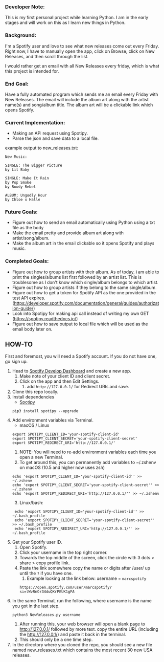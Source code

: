 ### Developer Note:

This is my first personal project while learning Python. I am in the early 
stages and will work on this as I learn new things in Python. 

### Background:

I'm a Spotify user and love to see what new releases come out every Friday.
Right now, I have to manually open the app, click on Browse, click on New
Releases, and then scroll through the list. 

I would rather get an email with all New Releases every friday, which is what
this project is intended for. 

### End Goal: 
Have a fully automated program which sends me an email every Friday with 
New Releases.  The email will include the album art along with the artist 
name(s) and song/album title.  The album art will be a clickable link 
which opens Spotify. 


### Current Implementation:
- Making an API request using Spotipy.
- Parse the json and save data to a local file.

example output to new_releases.txt: 
```
New Music:

SINGLE: The Bigger Picture
by Lil Baby

SINGLE: Make It Rain
by Pop Smoke
by Rowdy Rebel

ALBUM: Ungodly Hour
by Chloe x Halle
```

### Future Goals:
- Figure out how to send an email automatically using Python using a txt file
as the body
- Make the email pretty and provide album art along with artist/song/album.
- Make the album art in the email clickable so it opens Spotify and plays music. 


### Completed Goals:
- Figure out how to group artists with their album.  As of today, i am able to 
print the singles/albums list first followed by an artist list. This is troublesome
as I don't know which single/album belongs to which artist.
- Figure out how to group artists if they belong to the same single/album.
- Figure out how to get a token for Spotify API as the one provided in
the test API expires. (https://developer.spotify.com/documentation/general/guides/authorization-guide/)
- Look into Spotipy for making api call instead of writing my own 
GET (https://spotipy.readthedocs.io/) 
- Figure out how to save output to local file which will be used as the email
body later on.

## HOW-TO
First and foremost, you will need a Spotify account. If you do not have one, go sign up.
1. Head to [Spotify Develop Dashboard](https://developer.spotify.com/dashboard/applications)
and create a new app. 
    1. Make note of your client ID and client secret.
    2. Click on the app and then Edit Settings. 
        1. add `http://127.0.0.1/` for Redirect URIs and save.
2. Clone this repo locally.
3. Install dependencies
    - [Spotipy](https://spotipy.readthedocs.io/en/2.7.0/#installation)
    ```
    pip3 install spotipy --upgrade
   ```
4. Add environment variables via Terminal.
    - macOS / Linux
    ```
    export SPOTIPY_CLIENT_ID='your-spotify-client-id'
    export SPOTIPY_CLIENT_SECRET='your-spotify-client-secret'
    export SPOTIPY_REDIRECT_URI='http://127.0.0.1/'
    ```
   1. NOTE: You will need to re-add environment variables each time you open a 
   new Terminal. 
   2. To get around this, you can permanently add variables to ~/.zshenv 
   on macOS (10.5 and higher now uses zsh)
    ```
    echo 'export SPOTIPY_CLIENT_ID='your-spotify-client-id'' >> ~/.zshenv
    echo 'export SPOTIPY_CLIENT_SECRET='your-spotify-client-secret'' >> ~/.zshenv
    echo 'export SPOTIPY_REDIRECT_URI='http://127.0.0.1/'' >> ~/.zshenv
    ```
   3. Linux/bash: 
   ```
    echo 'export SPOTIPY_CLIENT_ID='your-spotify-client-id'' >> ~/.bash_profile
    echo 'export SPOTIPY_CLIENT_SECRET='your-spotify-client-secret'' >> ~/.bash_profile
    echo 'export SPOTIPY_REDIRECT_URI='http://127.0.0.1/'' >> ~/.bash_profile
    ```
5. Get your Spotify user ID.
    1. Open Spotify.
    2. Click your username in the top right corner. 
    3. Towards the top middle of the screen, click the circle with 3 dots > share > 
    copy profile link. 
    4. Paste the link somewhere copy the name or digits after /user/ up until the `?` if you have one.
        1. Example looking at the link below: username = `marcspotify`
        ```
       https://open.spotify.com/user/marcspotify?si=lWvRnOr34duQKrPEUK1gFA
       ```
6. In the same Terminal, run the following, where username is the name you got in 
the last step. 
    ```
    python3 NewReleases.py username
    ```
   1. After running this, your web browser will open a blank page to http://127.0.0.1/ 
   followed by more text. copy the entire URL (including the http://127.0.0.1/) and 
   paste it back in the terminal. 
   2. This should only be a one time step.
7. In the directory where you cloned the repo, you should see a new file named
new_releases.txt which contains the most recent 30 new USA releases. 